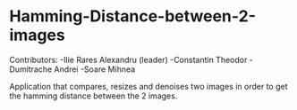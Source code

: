 # Hamming-Distance-between-2-images

Contributors:
-Ilie Rares Alexandru (leader)
-Constantin Theodor
-Dumitrache Andrei
-Soare Mihnea

Application that compares, resizes and denoises two images in order to get the hamming distance between the 2 images.

